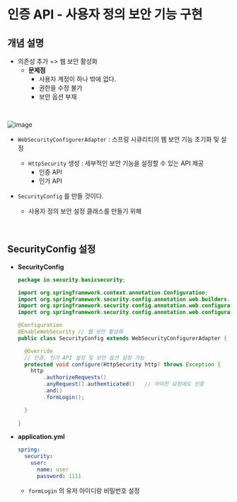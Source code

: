 # 인증 API - 사용자 정의 보안 기능 구현

## 개념 설명

* 의존성 추가 => 웹 보안 활성화
  * **문제점**
    * 사용자 계정이 하나 밖에 없다.
    * 권한을 수정 불가
    * 보안 옵션 부재

<br>

![image](https://user-images.githubusercontent.com/43431081/89962504-d6beb080-dc7f-11ea-9a2d-0c3d6cc6fcfa.png)

* `WebSecurityConfigurerAdapter` : 스프링 시큐리티의 웹 보안 기능 초기화 및 설정
  * `HttpSecurity` 생성 : 세부적인 보안 기능을 설정할 수 있는 API 제공
    * 인증 API
    * 인가 API

* `SecurityConfig` 를 만들 것이다.
  * 사용자 정의 보안 설정 클래스를 만들기 위해

<br>

## SecurityConfig 설정

* **SecurityConfig**

  ```java
  package io.security.basicsecurity;
  
  import org.springframework.context.annotation.Configuration;
  import org.springframework.security.config.annotation.web.builders.HttpSecurity;
  import org.springframework.security.config.annotation.web.configuration.EnableWebSecurity;
  import org.springframework.security.config.annotation.web.configuration.WebSecurityConfigurerAdapter;
  
  @Configuration
  @EnableWebSecurity // 웹 보안 활성화
  public class SecurityConfig extends WebSecurityConfigurerAdapter {
  
    @Override
    // 인증, 인가 API 설정 및 보안 옵션 설정 가능
    protected void configure(HttpSecurity http) throws Exception {
      http
          .authorizeRequests()
          .anyRequest().authenticated()   // 어떠한 요청에도 인증
          .and()
          .formLogin();
  
    }
    
  }
  ```

* **application.yml**

  ```yaml
  spring:
    security:
      user:
        name: user
        password: 1111
  ```

  * `formLogin` 의 유저 아이디랑 비밀번호 설정

